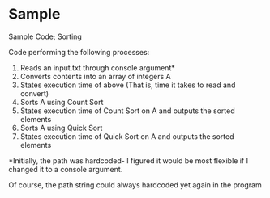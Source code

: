 # Sample
Sample Code; Sorting 


Code performing the following processes:

1) Reads an input.txt through console argument*
2) Converts contents into an array of integers A
3) States execution time of above (That is, time it takes to read and convert)
4) Sorts A using Count Sort
5) States execution time of Count Sort on A and outputs the sorted elements
6) Sorts A using Quick Sort
7) States execution time of Quick Sort on A and outputs the sorted elements




*Initially, the path was hardcoded- I figured it would be most flexible if I changed it to a console argument.

Of course, the path string could always hardcoded yet again in the program
